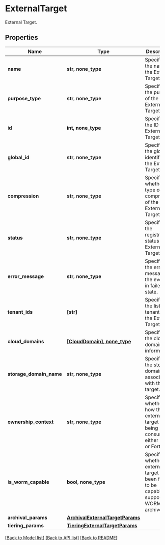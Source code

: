 # ExternalTarget

External Target.

## Properties
Name | Type | Description | Notes
------------ | ------------- | ------------- | -------------
**name** | **str, none_type** | Specifies the name of the External Target. | 
**purpose_type** | **str, none_type** | Specifies the purpose of the External Target. | 
**id** | **int, none_type** | Specifies the ID of the External Target. | [optional] [readonly] 
**global_id** | **str, none_type** | Specifies the global identifier of the External Target. | [optional] 
**compression** | **str, none_type** | Specifies whether the type of compression of the External Target | [optional] 
**status** | **str, none_type** | Specifies the registration status of the External Target | [optional] [readonly] 
**error_message** | **str, none_type** | Specifies the error message if the event is in failed state. | [optional] [readonly] 
**tenant_ids** | **[str]** | Specifies the list of tenantIds for the External Target | [optional] 
**cloud_domains** | [**[CloudDomain], none_type**](CloudDomain.md) | Specifies the cloud domain information. | [optional] 
**storage_domain_name** | **str, none_type** | Specifies the storage domain associated with the target. | [optional] 
**ownership_context** | **str, none_type** | Specifies whether how this external target is being consumed either Local or FortKnox. | [optional] 
**is_worm_capable** | **bool, none_type** | Specifies whether this external target has been found to be capable of supporting WORM archives. | [optional] 
**archival_params** | [**ArchivalExternalTargetParams**](ArchivalExternalTargetParams.md) |  | [optional] 
**tiering_params** | [**TieringExternalTargetParams**](TieringExternalTargetParams.md) |  | [optional] 

[[Back to Model list]](../README.md#documentation-for-models) [[Back to API list]](../README.md#documentation-for-api-endpoints) [[Back to README]](../README.md)



